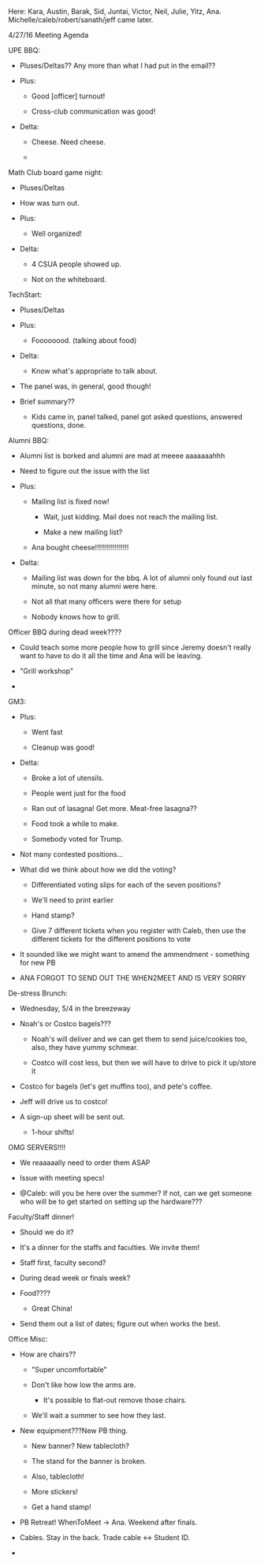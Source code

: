 Here: Kara, Austin, Barak, Sid, Juntai, Victor, Neil, Julie, Yitz, Ana.
Michelle/caleb/robert/sanath/jeff came later.

4/27/16 Meeting Agenda

UPE BBQ:

-   Pluses/Deltas?? Any more than what I had put in the email??

-   Plus:

    -   Good \[officer\] turnout!

    -   Cross-club communication was good!

-   Delta:

    -   Cheese. Need cheese.

    -   

Math Club board game night:

-   Pluses/Deltas

-   How was turn out.

-   Plus:

    -   Well organized!

-   Delta:

    -   4 CSUA people showed up.

    -   Not on the whiteboard.

TechStart:

-   Pluses/Deltas

-   Plus:

    -   Foooooood. (talking about food)

-   Delta:

    -   Know what's appropriate to talk about.

-   The panel was, in general, good though!

-   Brief summary??

    -   Kids came in, panel talked, panel got asked questions, answered
        questions, done.

Alumni BBQ:

-   Alumni list is borked and alumni are mad at meeee aaaaaaahhh

-   Need to figure out the issue with the list

-   Plus:

    -   Mailing list is fixed now!

        -   Wait, just kidding. Mail does not reach the mailing list.

        -   Make a new mailing list?

    -   Ana bought cheese!!!!!!!!!!!!!!!!!

-   Delta:

    -   Mailing list was down for the bbq. A lot of alumni only found
        out last minute, so not many alumni were here.

    -   Not all that many officers were there for setup

    -   Nobody knows how to grill.

Officer BBQ during dead week????

-   Could teach some more people how to grill since Jeremy doesn't
    really want to have to do it all the time and Ana will be leaving.

-   "Grill workshop"

-   

GM3:

-   Plus:

    -   Went fast

    -   Cleanup was good!

-   Delta:

    -   Broke a lot of utensils.

    -   People went just for the food

    -   Ran out of lasagna! Get more. Meat-free lasagna??

    -   Food took a while to make.

    -   Somebody voted for Trump.

-   Not many contested positions\...

-   What did we think about how we did the voting?

    -   Differentiated voting slips for each of the seven positions?

    -   We'll need to print earlier

    -   Hand stamp?

    -   Give 7 different tickets when you register with Caleb, then use
        the different tickets for the different positions to vote

-   It sounded like we might want to amend the ammendment - something
    for new PB

-   ANA FORGOT TO SEND OUT THE WHEN2MEET AND IS VERY SORRY

De-stress Brunch:

-   Wednesday, 5/4 in the breezeway

-   Noah's or Costco bagels???

    -   Noah's will deliver and we can get them to send juice/cookies
        too, also, they have yummy schmear.

    -   Costco will cost less, but then we will have to drive to pick it
        up/store it

-   Costco for bagels (let's get muffins too), and pete's coffee.

-   Jeff will drive us to costco!

-   A sign-up sheet will be sent out.

    -   1-hour shifts!

OMG SERVERS!!!!

-   We reaaaaally need to order them ASAP

-   Issue with meeting specs!

-   @Caleb: will you be here over the summer? If not, can we get
    someone who will be to get started on setting up the hardware???

Faculty/Staff dinner!

-   Should we do it?

-   It's a dinner for the staffs and faculties. We invite them!

-   Staff first, faculty second?

-   During dead week or finals week?

-   Food????

    -   Great China!

-   Send them out a list of dates; figure out when works the best.

Office Misc:

-   How are chairs??

    -   "Super uncomfortable"

    -   Don't like how low the arms are.

        -   It's possible to flat-out remove those chairs.

    -   We'll wait a summer to see how they last.

-   New equipment???New PB thing.

    -   New banner? New tablecloth?

    -   The stand for the banner is broken.

    -   Also, tablecloth!

    -   More stickers!

    -   Get a hand stamp!

-   PB Retreat! WhenToMeet → Ana. Weekend after finals.

-   Cables. Stay in the back. Trade cable \<-\> Student ID.

-   
